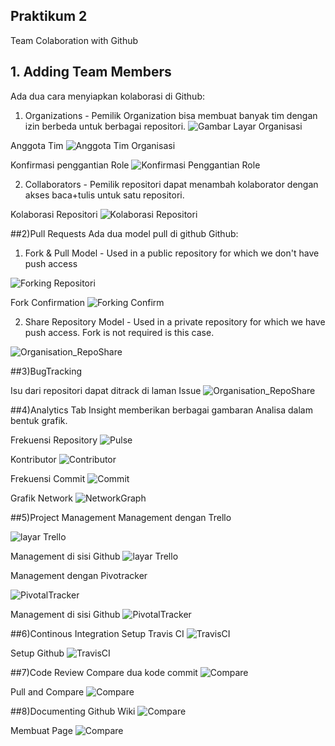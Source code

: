 ## Praktikum 2
Team Colaboration with Github

## 1. Adding Team Members
Ada dua cara menyiapkan kolaborasi di Github:

1. Organizations - Pemilik Organization bisa membuat banyak tim dengan izin berbeda untuk berbagai repositori.
![Gambar Layar Organisasi](https://github.com/Hilman27/picutreRepo/blob/master/Media1/1_Orgnasization1.PNG?raw=true)

Anggota Tim
![Anggota Tim Organisasi](https://github.com/Hilman27/picutreRepo/blob/master/Media1/2_Orgnasization2.PNG?raw=true)

Konfirmasi penggantian Role
![Konfirmasi Penggantian Role](https://github.com/Hilman27/picutreRepo/blob/master/Media1/3_Orgnasization3.PNG?raw=true)


2. Collaborators - Pemilik repositori dapat menambah kolaborator dengan akses baca+tulis untuk satu repositori. 

Kolaborasi Repositori
![Kolaborasi Repositori](https://github.com/Hilman27/picutreRepo/blob/master/Media1/4_Colab1.PNG?raw=true)


##2)Pull Requests
Ada dua model pull di github Github:

1. Fork & Pull Model - Used in a public repository for which we don't have push access

![Forking Repositori](https://github.com/Hilman27/picutreRepo/blob/master/Media1/6_AfterFork.PNG?raw=true)

Fork Confirmation
![Forking Confirm](https://github.com/Hilman27/picutreRepo/blob/master/Media1/5_ForkExample.PNG?raw=true)


2. Share Repository Model - Used in a private repository for which we have push access. Fork is not required is this case.

![Organisation_RepoShare](https://github.com/Hilman27/picutreRepo/blob/master/Media1/6_1_OrganisationRepoShare.PNG?raw=true)


##3)BugTracking

Isu dari repositori dapat ditrack di laman Issue
![Organisation_RepoShare](https://github.com/Hilman27/picutreRepo/blob/master/Media1/7_BugTrackers.PNG?raw=true)

##4)Analytics
Tab Insight memberikan berbagai gambaran Analisa dalam bentuk grafik.

Frekuensi Repository
![Pulse](https://github.com/Hilman27/picutreRepo/blob/master/Media1/8_Analytics.PNG?raw=true)

Kontributor
![Contributor](https://github.com/Hilman27/picutreRepo/blob/master/Media1/9_Analytics.PNG?raw=true)

Frekuensi Commit
![Commit](https://github.com/Hilman27/picutreRepo/blob/master/Media1/10_Analytics.PNG?raw=true)

Grafik Network
![NetworkGraph](https://github.com/Hilman27/picutreRepo/blob/master/Media1/11_Analytics.PNG?raw=true)

##5)Project Management
Management dengan Trello

![layar Trello](https://github.com/Hilman27/picutreRepo/blob/master/Media1/19_GithubTrello.PNG?raw=true)

Management di sisi Github
![layar Trello](https://github.com/Hilman27/picutreRepo/blob/master/Media1/20_GithubTrello.PNG?raw=true)

Management dengan Pivotracker

![PivotalTracker](https://github.com/Hilman27/picutreRepo/blob/master/Media1/21_PivotalTracker.PNG?raw=true)

Management di sisi Github
![PivotalTracker](https://github.com/Hilman27/picutreRepo/blob/master/Media1/22_PivotalTracker.PNG?raw=true)

##6)Continous Integration
Setup Travis CI
![TravisCI](https://github.com/Hilman27/picutreRepo/blob/master/Media1/18_TravisCI.PNG?raw=true)

Setup Github
![TravisCI](https://github.com/Hilman27/picutreRepo/blob/master/Media1/17_TravisCI.PNG?raw=true)

##7)Code Review
Compare dua kode commit
![Compare](https://github.com/Hilman27/picutreRepo/blob/master/Media1/15_Compare.PNG?raw=true)

Pull and Compare
![Compare](https://github.com/Hilman27/picutreRepo/blob/master/Media1/16_Compare.PNG?raw=true)

##8)Documenting
Github Wiki
![Compare](https://github.com/Hilman27/picutreRepo/blob/master/Media1/14_Documenting2.PNG?raw=true)

Membuat Page
![Compare](https://github.com/Hilman27/picutreRepo/blob/master/Media1/13_Documenting1.PNG?raw=true)